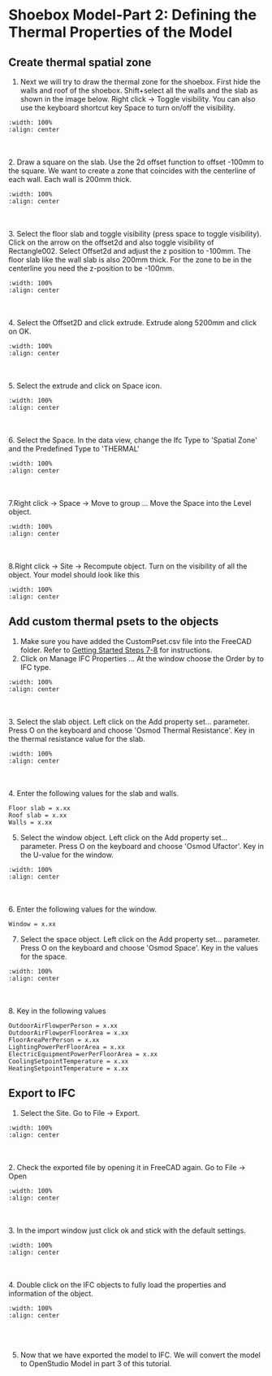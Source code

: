 # Shoebox Model-Part 2: Defining the Thermal Properties of the Model

## Create thermal spatial zone 
1. Next we will try to draw the thermal zone for the shoebox. First hide the walls and roof of the shoebox. Shift+select all the walls and the slab as shown in the image below. Right click -> Toggle visibility. You can also use the keyboard shortcut key Space to turn on/off the visibility.
```{image} ../_static/shoebox2/shoe2_1.png
:width: 100%
:align: center
```
<br/><br/>
2. Draw a square on the slab. Use the 2d offset function to offset -100mm to the square. We want to create a zone that coincides with the centerline of each wall. Each wall is 200mm thick. 
```{image} ../_static/shoebox2/shoe2_2.png
:width: 100%
:align: center
```
<br/><br/>
3. Select the floor slab and toggle visibility (press space to toggle visibility). Click on the arrow on the offset2d and also toggle visibility of Rectangle002. Select Offset2d and adjust the z position to -100mm. The floor slab like the wall slab is also 200mm thick. For the zone to be in the centerline you need the z-position to be -100mm.
```{image} ../_static/shoebox2/shoe2_3.png
:width: 100%
:align: center
```
<br/><br/>
4. Select the Offset2D and click extrude. Extrude along 5200mm and click on OK.
```{image} ../_static/shoebox2/shoe2_4.png
:width: 100%
:align: center
```
<br/><br/>
5. Select the extrude and click on Space icon.
```{image} ../_static/shoebox2/shoe2_5.gif
:width: 100%
:align: center
```
<br/><br/>
6. Select the Space. In the data view, change the Ifc Type to 'Spatial Zone' and the Predefined Type to 'THERMAL'
```{image} ../_static/shoebox2/shoe2_6.png
:width: 100%
:align: center
```
<br/><br/>
7.Right click -> Space -> Move to group ... Move the Space into the Level object.
```{image} ../_static/shoebox2/shoe2_7.png
:width: 100%
:align: center
```
<br/><br/>
8.Right click -> Site -> Recompute object. Turn on the visibility of all the object. Your model should look like this
```{image} ../_static/shoebox2/shoe2_8.png
:width: 100%
:align: center
```

## Add custom thermal psets to the objects

1. Make sure you have added the CustomPset.csv file into the FreeCAD folder. Refer to [Getting Started Steps 7-8](02_shoebox.md#freecad) for instructions.
2. Click on Manage IFC Properties ... At the window choose the Order by to IFC type.
```{image} ../_static/shoebox2/shoe2_9.png
:width: 100%
:align: center
```
<br/><br/>
3. Select the slab object. Left click on the Add property set... parameter. Press O on the keyboard and choose 'Osmod Thermal Resistance'. Key in the thermal resistance value for the slab.
```{image} ../_static/shoebox2/shoe2_10.gif
:width: 100%
:align: center
```
<br/><br/>
4. Enter the following values for the slab and walls.
```
Floor slab = x.xx
Roof slab = x.xx
Walls = x.xx
```
5. Select the window object. Left click on the Add property set... parameter. Press O on the keyboard and choose 'Osmod Ufactor'. Key in the U-value for the window.
```{image} ../_static/shoebox2/shoe2_11.gif
:width: 100%
:align: center
```
<br/><br/>
6. Enter the following values for the window.
```
Window = x.xx
```
7. Select the space object. Left click on the Add property set... parameter. Press O on the keyboard and choose 'Osmod Space'. Key in the values for the space.
```{image} ../_static/shoebox2/shoe2_12.gif
:width: 100%
:align: center
```
<br/><br/>
8. Key in the following values
```
OutdoorAirFlowperPerson = x.xx
OutdoorAirFlowperFloorArea = x.xx
FloorAreaPerPerson = x.xx
LightingPowerPerFloorArea = x.xx
ElectricEquipmentPowerPerFloorArea = x.xx
CoolingSetpointTemperature = x.xx
HeatingSetpointTemperature = x.xx
```

## Export to IFC
1. Select the Site. Go to File -> Export.
```{image} ../_static/shoebox2/shoe2_13.gif
:width: 100%
:align: center
```
<br/><br/>
2. Check the exported file by opening it in FreeCAD again. Go to File -> Open
```{image} ../_static/shoebox2/shoe2_14.png
:width: 100%
:align: center
```
<br/><br/>
3. In the import window just click ok and stick with the default settings.
```{image} ../_static/shoebox2/shoe2_15.png
:width: 100%
:align: center
```
<br/><br/>
4. Double click on the IFC objects to fully load the properties and information of the object.
```{image} ../_static/shoebox2/shoe2_16.png
:width: 100%
:align: center
```
<br/><br/>

5. Now that we have exported the model to IFC. We will convert the model to OpenStudio Model in part 3 of this tutorial.